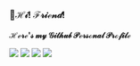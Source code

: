 ### 🥳ℋ𝒾! ℱ𝓇𝒾ℯ𝓃𝒹!

**ℋℯ𝓇ℯ'𝓈 𝓂𝓎 𝒢𝒾𝓉𝒽𝓊𝒷 𝒫ℯ𝓇𝓈ℴ𝓃𝒶𝓁 𝒫𝓇ℴ𝒻𝒾𝓁ℯ**

[![](https://img.shields.io/badge/BiliBili-Follow_ME!!!-pink?logo=bilibili)](https://space.bilibili.com/3537111871392719)
[![](https://img.shields.io/badge/@exef_star-black?logo=github)](https://github.com/exef-star)
[![](https://img.shields.io/badge/My-Web%20Blog-white)](https://blog.hanta2011.top)
[![](https://img.shields.io/badge/Another-Web%20Blog-blue)](https://blog-1.hanta2011.top)
